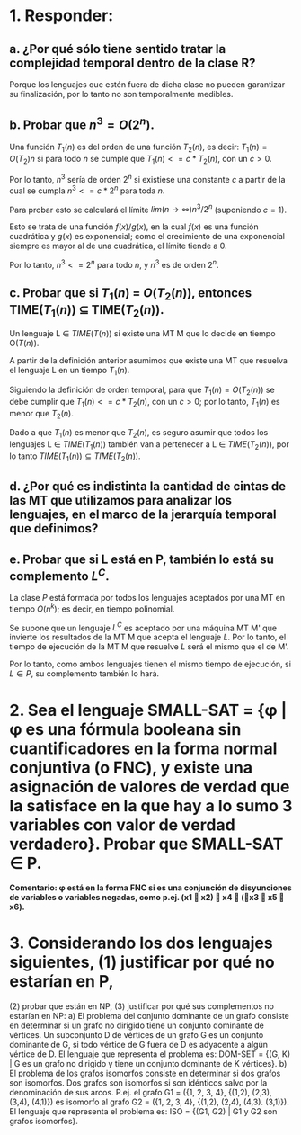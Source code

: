 # 1. Responder:
## a. ¿Por qué sólo tiene sentido tratar la complejidad temporal dentro de la clase R?

Porque los lenguajes que estén fuera de dicha clase no pueden garantizar su finalización, por lo tanto no son temporalmente medibles.

## b. Probar que $n^3 = O(2^n)$.

Una función $T_1(n)$ es del orden de una función $T_2(n)$, es decir: $T_1(n) = O(T_2)n$ si para todo $n$ se cumple que $T_1(n) <= c * T_2(n)$, con un $c > 0$.

Por lo tanto, $n^3$ sería de orden $2^n$ si existiese una constante $c$ a partir de la cual se cumpla $n^3 <= c* 2^n$ para toda $n$.

Para probar esto se calculará el límite $lim(n → ∞) n^3/2^n$ (suponiendo $c = 1$).

Esto se trata de una función $f(x)/g(x)$, en la cual $f(x)$ es una función cuadrática y $g(x)$ es exponencial; como el crecimiento de una exponencial siempre es mayor al de una cuadrática, el límite tiende a 0.

Por lo tanto, $n^3 <= 2^n$ para todo $n$, y $n^3$ es de orden $2^n$.

## c. Probar que si $T_1(n)$ = $O(T_2(n))$, entonces TIME($T_1(n)$) ⊆ TIME($T_2(n)$).

Un lenguaje L ∈ $TIME(T(n))$ si existe una MT M que lo decide en tiempo O($T(n)$).

A partir de la definición anterior asumimos que existe una MT que resuelva el lenguaje L en un tiempo $T_1(n)$.

Siguiendo la definición de orden temporal, para que $T_1(n) = O(T_2(n))$ se debe cumplir que $T_1(n) <= c * T_2(n)$, con un $c > 0$; por lo tanto, $T_1(n)$ es menor que $T_2(n)$.

Dado a que $T_1(n)$ es menor que $T_2(n)$, es seguro asumir que todos los lenguajes L ∈ $TIME(T_1(n))$ también van a pertenecer a L ∈ $TIME(T_2(n))$, por lo tanto $TIME(T_1(n)) ⊆ TIME(T_2(n))$.

## d. ¿Por qué es indistinta la cantidad de cintas de las MT que utilizamos para analizar los lenguajes, en el marco de la jerarquía temporal que definimos?



## e. Probar que si L está en P, también lo está su complemento $L^C$.

La clase $P$ está formada por todos los lenguajes aceptados por una MT en tiempo $O(n^k)$; es decir, en tiempo polinomial.

Se supone que un lenguaje $L^C$ es aceptado por una máquina MT M' que invierte los resultados de la MT M que acepta el lenguaje $L$. Por lo tanto, el tiempo de ejecución de la MT M que resuelve $L$ será el mismo que el de M'.

Por lo tanto, como ambos lenguajes tienen el mismo tiempo de ejecución, si $L ∈ P$, su complemento también lo hará.

# 2. Sea el lenguaje SMALL-SAT = {φ | φ es una fórmula booleana sin cuantificadores en la forma normal conjuntiva (o FNC), y existe una asignación de valores de verdad que la satisface en la que hay a lo sumo 3 variables con valor de verdad verdadero}. Probar que SMALL-SAT ∈ P.
**Comentario: φ está en la forma FNC si es una conjunción de disyunciones de variables o variables negadas, como p.ej. (x1  x2)  x4  (x3  x5  x6).**

# 3. Considerando los dos lenguajes siguientes, (1) justificar por qué no estarían en P,
(2) probar que están en NP, (3) justificar por qué sus complementos no estarían en NP:
a) El problema del conjunto dominante de un grafo consiste en determinar si un grafo no
dirigido tiene un conjunto dominante de vértices. Un subconjunto D de vértices de un grafo
G es un conjunto dominante de G, si todo vértice de G fuera de D es adyacente a algún
vértice de D. El lenguaje que representa el problema es:
DOM-SET = {(G, K) | G es un grafo no dirigido y tiene un conjunto dominante de K
vértices}.
b) El problema de los grafos isomorfos consiste en determinar si dos grafos son isomorfos.
Dos grafos son isomorfos si son idénticos salvo por la denominación de sus arcos. P.ej. el
grafo G1 = ({1, 2, 3, 4}, {(1,2), (2,3), (3,4), (4,1)}) es isomorfo al grafo G2 = ({1, 2, 3, 4},
{(1,2), (2,4), (4,3). (3,1)}). El lenguaje que representa el problema es:
ISO = {(G1, G2) | G1 y G2 son grafos isomorfos}. 